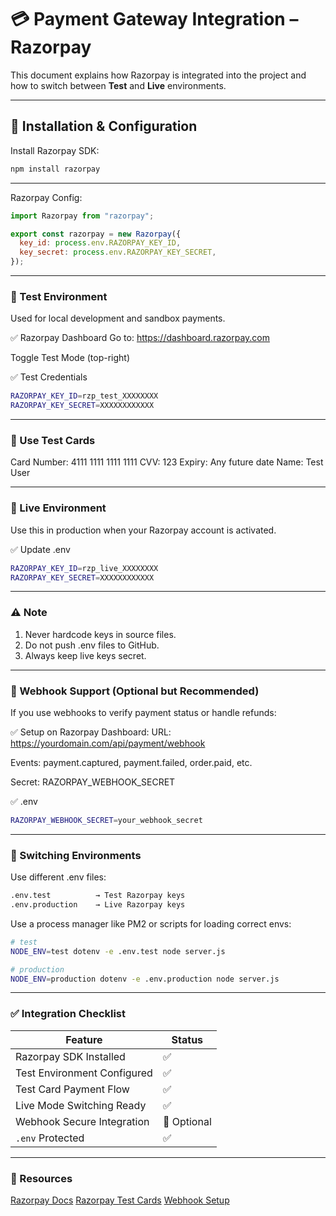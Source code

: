 # 💳 Payment Gateway Integration – Razorpay

This document explains how Razorpay is integrated into the project and how to switch between **Test** and **Live** environments.

---

## 🔧 Installation & Configuration

Install Razorpay SDK:

```bash
npm install razorpay
```
---

 Razorpay Config:
```js
import Razorpay from "razorpay";

export const razorpay = new Razorpay({
  key_id: process.env.RAZORPAY_KEY_ID,
  key_secret: process.env.RAZORPAY_KEY_SECRET,
});
```
---

### 🧪 Test Environment

Used for local development and sandbox payments.

✅ Razorpay Dashboard
Go to: https://dashboard.razorpay.com

Toggle Test Mode (top-right)

✅ Test Credentials

```bash
RAZORPAY_KEY_ID=rzp_test_XXXXXXXX
RAZORPAY_KEY_SECRET=XXXXXXXXXXXX
```
---
### 🧪 Use Test Cards

Card Number: 4111 1111 1111 1111
CVV: 123
Expiry: Any future date
Name: Test User

---

### 🚀 Live Environment

Use this in production when your Razorpay account is activated.

✅ Update .env
```bash
RAZORPAY_KEY_ID=rzp_live_XXXXXXXX
RAZORPAY_KEY_SECRET=XXXXXXXXXXXX
```
---

### ⚠️ Note
1. Never hardcode keys in source files.
2. Do not push .env files to GitHub.
3. Always keep live keys secret.

---

### 🔁 Webhook Support (Optional but Recommended)

If you use webhooks to verify payment status or handle refunds:

✅ Setup on Razorpay Dashboard:
URL: https://yourdomain.com/api/payment/webhook

Events: payment.captured, payment.failed, order.paid, etc.

Secret: RAZORPAY_WEBHOOK_SECRET

✅ .env
```bash
RAZORPAY_WEBHOOK_SECRET=your_webhook_secret
```
---

### 🧪 Switching Environments
Use different .env files:
```bash
.env.test          → Test Razorpay keys
.env.production    → Live Razorpay keys
```
Use a process manager like PM2 or scripts for loading correct envs:
```bash
# test
NODE_ENV=test dotenv -e .env.test node server.js

# production
NODE_ENV=production dotenv -e .env.production node server.js
```
---

### ✅ Integration Checklist

| Feature                     | Status      |
| --------------------------- | ----------- |
| Razorpay SDK Installed      | ✅           |
| Test Environment Configured | ✅           |
| Test Card Payment Flow      | ✅           |
| Live Mode Switching Ready   | ✅           |
| Webhook Secure Integration  | 🔄 Optional |
| `.env` Protected            | ✅           |

---

### 📎 Resources
[Razorpay Docs](https://razorpay.com/docs/)
[Razorpay Test Cards](https://razorpay.com/docs/payments/payments/test-card-upi-details/)
[Webhook Setup](https://razorpay.com/docs/webhooks/)